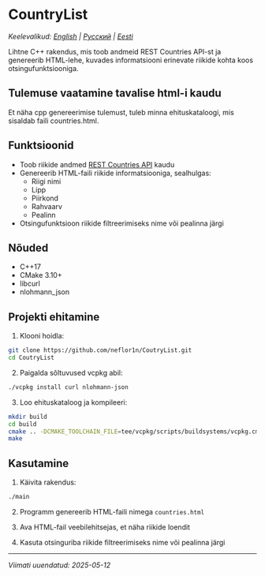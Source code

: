 # CountryList

*Keelevalikud: [English](README.md) | [Русский](README.ru.md) | [Eesti](README.et.md)*

Lihtne C++ rakendus, mis toob andmeid REST Countries API-st ja genereerib HTML-lehe, kuvades informatsiooni erinevate riikide kohta koos otsingufunktsiooniga.

## Tulemuse vaatamine tavalise html-i kaudu

Et näha cpp genereerimise tulemust, tuleb minna ehituskataloogi, mis sisaldab faili countries.html.

## Funktsioonid

- Toob riikide andmed [REST Countries API](https://restcountries.com/v3.1/all) kaudu
- Genereerib HTML-faili riikide informatsiooniga, sealhulgas:
  - Riigi nimi
  - Lipp
  - Piirkond
  - Rahvaarv
  - Pealinn
- Otsingufunktsioon riikide filtreerimiseks nime või pealinna järgi

## Nõuded

- C++17
- CMake 3.10+
- libcurl
- nlohmann_json

## Projekti ehitamine

1. Klooni hoidla:
```bash
git clone https://github.com/neflor1n/CoutryList.git
cd CoutryList
```

2. Paigalda sõltuvused vcpkg abil:
```bash
./vcpkg install curl nlohmann-json
```

3. Loo ehituskataloog ja kompileeri:
```bash
mkdir build
cd build
cmake .. -DCMAKE_TOOLCHAIN_FILE=tee/vcpkg/scripts/buildsystems/vcpkg.cmake
make
```

## Kasutamine

1. Käivita rakendus:
```bash
./main
```

2. Programm genereerib HTML-faili nimega `countries.html`

3. Ava HTML-fail veebilehitsejas, et näha riikide loendit

4. Kasuta otsinguriba riikide filtreerimiseks nime või pealinna järgi

---
*Viimati uuendatud: 2025-05-12*
